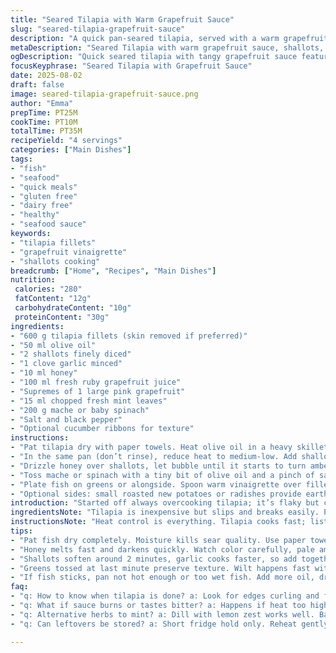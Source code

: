 ```yaml
---
title: "Seared Tilapia with Warm Grapefruit Sauce"
slug: "seared-tilapia-grapefruit-sauce"
description: "A quick pan-seared tilapia, served with a warm grapefruit vinaigrette featuring shallots and thyme instead of green onions and coriander. Slightly reduced honey for balanced sweetness. Includes a zesty twist with chopped mint for freshness and cucumber ribbons as an optional crisp side. Simple, bright flavors with no dairy, nuts, gluten, or eggs. Timing emphasized on visual cues and aromas, teaching when fish is done by texture and sauce by syrupy reduction. Practical tips on handling tilapia and making sauce without burning. Serve with new potatoes or roasted radishes for earthiness."
metaDescription: "Seared Tilapia with warm grapefruit sauce, shallots, mint, and mache greens. Learn visual cues and aroma timing for balanced, fresh flavors with no common allergens."
ogDescription: "Quick seared tilapia with tangy grapefruit sauce featuring shallots and mint. Simple, bright, no dairy or gluten. Watch edges, aroma, texture for done fish."
focusKeyphrase: "Seared Tilapia with Grapefruit Sauce"
date: 2025-08-02
draft: false
image: seared-tilapia-grapefruit-sauce.png
author: "Emma"
prepTime: PT25M
cookTime: PT10M
totalTime: PT35M
recipeYield: "4 servings"
categories: ["Main Dishes"]
tags:
- "fish"
- "seafood"
- "quick meals"
- "gluten free"
- "dairy free"
- "healthy"
- "seafood sauce"
keywords:
- "tilapia fillets"
- "grapefruit vinaigrette"
- "shallots cooking"
breadcrumb: ["Home", "Recipes", "Main Dishes"]
nutrition: 
 calories: "280"
 fatContent: "12g"
 carbohydrateContent: "10g"
 proteinContent: "30g"
ingredients:
- "600 g tilapia fillets (skin removed if preferred)"
- "50 ml olive oil"
- "2 shallots finely diced"
- "1 clove garlic minced"
- "10 ml honey"
- "100 ml fresh ruby grapefruit juice"
- "Supremes of 1 large pink grapefruit"
- "15 ml chopped fresh mint leaves"
- "200 g mache or baby spinach"
- "Salt and black pepper"
- "Optional cucumber ribbons for texture"
instructions:
- "Pat tilapia dry with paper towels. Heat olive oil in a heavy skillet over medium-high heat. Lay fish away from you in oil. Cook undisturbed until edges lift and flesh is opaque about 3 minutes per side depending on thickness. Fish should spring back when pressed gently. Season lightly with salt and pepper just before flipping. Remove fish and keep warm loosely tented in lowest oven setting."
- "In the same pan (don’t rinse), reduce heat to medium-low. Add shallots and garlic. Stir often until softened and fragrant, about 2–3 minutes. Watch carefully to prevent browning which turns bitter."
- "Drizzle honey over shallots, let bubble until it starts to turn amber, roughly 1 minute. Pour grapefruit juice in to deglaze—should hiss a little. Stir, let sauce reduce to about half its volume; watch for syrupy texture and nap the back of a spoon consistency. Add grapefruit supremes and chopped mint last. Season with salt and pepper to balance the tartness."
- "Toss mache or spinach with a tiny bit of olive oil and a pinch of salt—serves as cooler fresh counterpoint."
- "Plate fish on greens or alongside. Spoon warm vinaigrette over fillets. Add cucumber ribbons for crunch if using. Serve immediately."
- "Optional sides: small roasted new potatoes or radishes provide earthy note and soak up sauce well."
introduction: "Started off always overcooking tilapia; it’s flaky but can dry out fast. Learned to watch edges crisp, translucent flesh turn to opaque, then time about 3 minutes each side. Honey is tricky—a small but potent sweet addition, changed original 15 ml to less, so it doesn’t overshadow grapefruit’s bright bitterness. Shallots instead of green onions give richer aromatic base and less vegetal sharpness. Added mint last minute after reduction, because herb notes fade with heat but add fresh burst if timed right. Warm vinaigrette sounds odd but it amplifies citrus notes and moistens dried-out fish, especially if you got distracted. Mache is mild, pairs well but baby spinach works too if you have it. I toss greens right before serving; wilting happens fast and ruins texture. Cucumbers optional but I appreciate texture contrast, especially when platter starts feeling mushy. Roasted radishes replaced potatoes once; earthy, slightly sweet and hold firm better. Splash of acid and sweetness, herbal punch, tender fish; all layers working."
ingredientsNote: "Tilapia is inexpensive but slips and breaks easily. Pat dry—lots of moisture means no good sear. Olive oil with medium smoking point works here though avocado also fine. Honey—feel free to swap with maple syrup but acidity balance shifts, so reduce grapefruit slightly if using maple. Shallots can be replaced with mild onions but cut in smaller pieces to avoid harsh bite. Mint is wildcard but adds fresh counterpoint to sweet, tart sauce; if not available, basil or tarragon might play similarly but alter profile. Grapefruit juice frozen or fresh, fresh always wins—store-bought can be too sweet or watery, losing punch. Mâche sensitive to excess moisture; dry thoroughly or serve on napkins under. Cucumber ribbons add crunch and moisture contrast but slice thin to avoid dilution and sogginess on plate. Season with salt pepper carefully; citrus and honey can mask under seasoning. Salt early on fish but cautiously in sauce. Sometimes I add a pinch of smoked paprika or chili flakes to punch mild sauce but beware flames if oil hot."
instructionsNote: "Heat control is everything. Tilapia cooks fast; listen for gentle sizzle—if roaring, oil’s too hot, risk burned exterior raw inside. No flipping multiple times; one side per stage. Press fish gently to check firmness; should give slightly but snap back. Don’t crowd pan, does nasty steam, no crisping. Keep cooked fish warm in lowest oven; foil tent keeps moisture without steaming. Sauce is next trick. Use same pan to catch all fond—flavor gold. Lower heat for shallots and garlic; golden not brown, else bitterness soured my first attempts. Honey melts fast; watch color change from pale to a light amber, then pour juice immediately to prevent burning. Juice will hiss and steam; don’t panic, that’s good. Reduce until sticky enough to coat spoon. Adding grapefruit supremes and mint last keeps them vibrant, fresh. Toss greens last to retain texture; wilt ruins plate appeal. Cucumbers sliced thin balance warm sauced fish with cool crispness. Serve immediately. No resting fish on plate or it gets soggy. Timing matters; make sauce during resting fish to minimize downtime. I usually prep sauce while fish cooks on second side, then rest fish briefly and toss greens quickly before plating. Efficiency plus flavor. Salt before fish hits pan to draw out moisture but don’t overdo; salt after for sauce, taste, adjust. Common mistake: sauce burns down too far, taste bitter or too thick—add splash water, stir, rescue instantly. Don’t skip deglazing step or sauce lacks depth. Don’t over reduce juice or dry out; aim for balance, viscous but pourable."
tips:
- "Pat fish dry completely. Moisture kills sear quality. Use paper towels, press gently but firm. Oil hot but not smoking. Lay fish away from you. Listen for gentle sizzle, not roar. One flip only, edges lift, flesh opaque. Press to check firmness, bounce back means done. Keeps fish intact, no falling apart."
- "Honey melts fast and darkens quickly. Watch color carefully, pale amber signals ready. Drizzle then wait for bubble burst; no rush to pour juice so no burning. Juice causes hiss sound on deglaze. Stir often but gently to avoid scorching sugars. Sauce thickness cues come from syrupy nap coat on back of spoon—sticky but pourable."
- "Shallots soften around 2 minutes, garlic cooks faster, so add together but watch for color change. Browned bits bitter—scrap and reset pan if burnt. Using mint added last keeps it bright. Heat kills fresh aroma so toss right before serving, flavor loss noticeable otherwise."
- "Greens tossed at last minute preserve texture. Wilt happens fast with residual heat. Mâche delicate, dries fast so handle minimally, serve on napkins if needed. Spinach firmer alternative but same toss-in-strategy. Incorporated olive oil and salt underplay bitterness from grapefruit but don’t overdo salt early on fish or sauce becomes dull."
- "If fish sticks, pan not hot enough or too wet fish. Add more oil, dry fish extra well. For sauce too thick or bitter, add splash cold water or fresh juice to rescue. No multiple flips, no crowding pan—steam ruins crisp edges. Rest fish loosely covered in low oven, keeps warm without sogginess. Timing sauce while fish rests saves time and flavor."
faq:
- "q: How to know when tilapia is done? a: Look for edges curling and flesh turning opaque; press gently, bounce-back means ready. Don’t go by time alone. Timing varies with thickness."
- "q: What if sauce burns or tastes bitter? a: Happens if heat too high or honey browns too long. Lower heat fast, add splash water or juice to rescue. Start sauce again if burnt bits stuck."
- "q: Alternative herbs to mint? a: Dill with lemon zest works well. Basil or tarragon ok but changes flavor profile. Add last minute to keep fresh notes. If none, omit rather than overcook herbs."
- "q: Can leftovers be stored? a: Short fridge hold only. Reheat gently oven low or warm sauce in pan, add fish last. Microwave kills texture fast. Sauce thickens on cooling; add fresh juice if needed to loosen."

---
```

